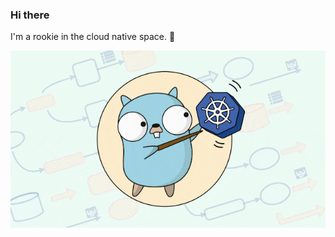 ### Hi there

I'm a rookie in the cloud native space. 🌱

![Gopher 捅咕 K8s](assert%2Fkubernetes-testing.gif)

